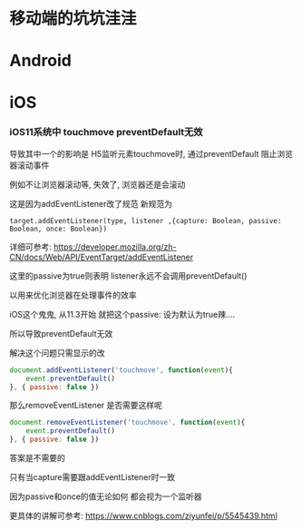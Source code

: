 # 移动端的坑坑洼洼

# Android

# iOS

### iOS11系统中 touchmove preventDefault无效

导致其中一个的影响是 H5监听元素touchmove时, 通过preventDefault 阻止浏览器滚动事件

例如不让浏览器滚动等, 失效了, 浏览器还是会滚动

这是因为addEventListener改了规范 新规范为

`target.addEventListener(type, listener ,{capture: Boolean, passive: Boolean, once: Boolean})`

详细可参考: https://developer.mozilla.org/zh-CN/docs/Web/API/EventTarget/addEventListener

这里的passive为true则表明 listener永远不会调用preventDefault()

以用来优化浏览器在处理事件的效率

iOS这个鬼鬼, 从11.3开始 就把这个passive:  设为默认为true辣....

所以导致preventDefault无效

解决这个问题只需显示的改

```javascript
document.addEventListener('touchmove', function(event){
    event.preventDefault()
}, { passive: false })
```

那么removeEventListener 是否需要这样呢

```javascript
document.removeEventListener('touchmove', function(event){
    event.preventDefault()
}, { passive: false })

```

答案是不需要的

只有当capture需要跟addEventListener时一致

因为passive和once的值无论如何 都会视为一个监听器

更具体的讲解可参考: https://www.cnblogs.com/ziyunfei/p/5545439.html